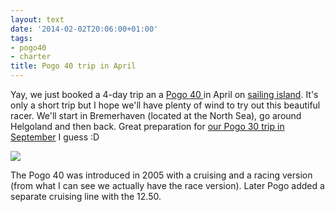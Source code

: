 ```yaml
---
layout: text
date: '2014-02-02T20:06:00+01:00'
tags:
- pogo40
- charter
title: Pogo 40 trip in April
---
```

Yay, we just booked a 4-day trip an a [Pogo 40 ](http://www.pogostructures.com/en/structures/the-early-designs/pogo-40/) in April on [sailing island](http://www.sailingisland.de/highspeedsailing/startseite_highspeed_sailing.htm). It's only a short trip but I hope we'll have plenty of wind to try out this beautiful racer. We'll start in Bremerhaven (located at the North Sea), go around Helgoland and then back. Great preparation for [our Pogo 30 trip in September](http://picassol.co/post/73095521753/pogo-30-here-we-come) I guess :D

![](https://31.media.tumblr.com/f393408fe17b2f1190a37ae452898441/tumblr_inline_n0duilf9cR1qcydz0.jpg)

The Pogo 40 was introduced in 2005 with a cruising and a racing version (from what I can see we actually have the race version). Later Pogo added a separate cruising line with the 12.50.

